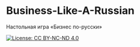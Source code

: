 # Business-Like-A-Russian
Настольная игра «Бизнес по-русски»


[![License: CC BY-NC-ND 4.0](https://i.creativecommons.org/l/by-nc-nd/4.0/88x31.png)](https://creativecommons.org/licenses/by-nc-nd/4.0/)
